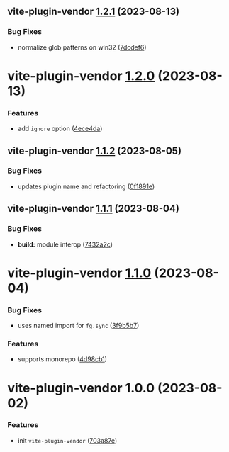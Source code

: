 ## vite-plugin-vendor [1.2.1](https://github.com/bent10/vite-plugins/compare/vite-plugin-vendor@1.2.0...vite-plugin-vendor@1.2.1) (2023-08-13)


### Bug Fixes

* normalize glob patterns on win32 ([7dcdef6](https://github.com/bent10/vite-plugins/commit/7dcdef6dc8ca3ef13492384237d989b128f6fea2))

# vite-plugin-vendor [1.2.0](https://github.com/bent10/vite-plugins/compare/vite-plugin-vendor@1.1.2...vite-plugin-vendor@1.2.0) (2023-08-13)


### Features

* add `ignore` option ([4ece4da](https://github.com/bent10/vite-plugins/commit/4ece4da8c7dc9bd4d9bad17e5f056004d55f117a))

## vite-plugin-vendor [1.1.2](https://github.com/bent10/vite-plugins/compare/vite-plugin-vendor@1.1.1...vite-plugin-vendor@1.1.2) (2023-08-05)


### Bug Fixes

* updates plugin name and refactoring ([0f1891e](https://github.com/bent10/vite-plugins/commit/0f1891eb4e91ed442d8881064ae86de75e062b71))

## vite-plugin-vendor [1.1.1](https://github.com/bent10/vite-plugins/compare/vite-plugin-vendor@1.1.0...vite-plugin-vendor@1.1.1) (2023-08-04)


### Bug Fixes

* **build:** module interop ([7432a2c](https://github.com/bent10/vite-plugins/commit/7432a2c7fa25016ad4621a63d508bfe5977d658b))

# vite-plugin-vendor [1.1.0](https://github.com/bent10/vite-plugins/compare/vite-plugin-vendor@1.0.0...vite-plugin-vendor@1.1.0) (2023-08-04)


### Bug Fixes

* uses named import for `fg.sync` ([3f9b5b7](https://github.com/bent10/vite-plugins/commit/3f9b5b76f3d392fb88c13bab1829b8581ea91f41))


### Features

* supports monorepo ([4d98cb1](https://github.com/bent10/vite-plugins/commit/4d98cb19e256099a55afe79c36df20bdcfecaade))

# vite-plugin-vendor 1.0.0 (2023-08-02)


### Features

* init `vite-plugin-vendor` ([703a87e](https://github.com/bent10/vite-plugins/commit/703a87ea2945e8ea9593eb9ef2052890117d00cf))
